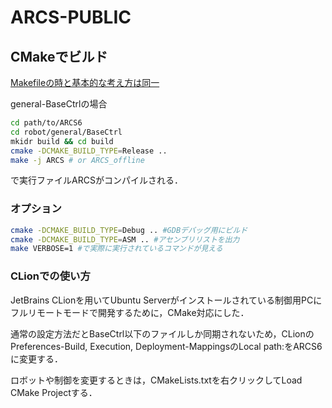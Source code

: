 # ARCS-PUBLIC

## CMakeでビルド

[Makefileの時と基本的な考え方は同一](https://www.sidewarehouse.net/arcs6/compile.html)

general-BaseCtrlの場合

```bash
cd path/to/ARCS6
cd robot/general/BaseCtrl
mkidr build && cd build
cmake -DCMAKE_BUILD_TYPE=Release ..
make -j ARCS # or ARCS_offline
```

で実行ファイルARCSがコンパイルされる．

### オプション

```bash
cmake -DCMAKE_BUILD_TYPE=Debug .. #GDBデバッグ用にビルド
cmake -DCMAKE_BUILD_TYPE=ASM .. #アセンブリリストを出力
make VERBOSE=1 #で実際に実行されているコマンドが見える
```

### CLionでの使い方

JetBrains CLionを用いてUbuntu Serverがインストールされている制御用PCにフルリモートモードで開発するために，CMake対応にした．

通常の設定方法だとBaseCtrl以下のファイルしか同期されないため，CLionのPreferences-Build, Execution, Deployment-MappingsのLocal path:をARCS6に変更する．

ロボットや制御を変更するときは，CMakeLists.txtを右クリックしてLoad CMake Projectする．
